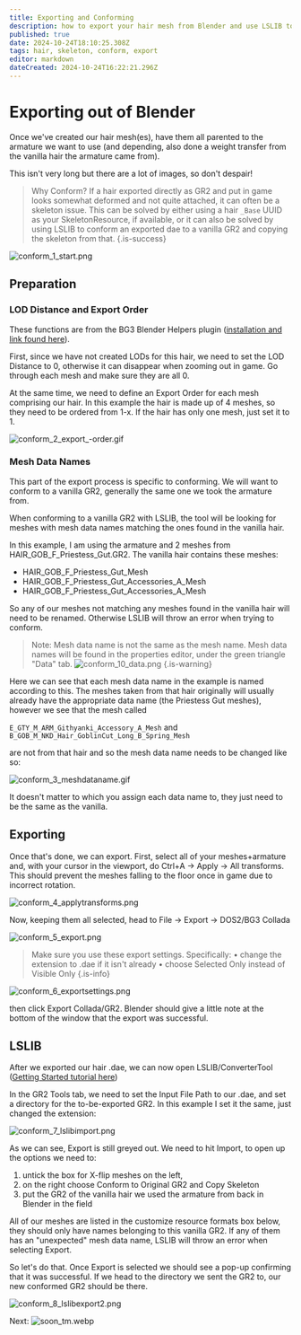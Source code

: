```yaml
---
title: Exporting and Conforming
description: how to export your hair mesh from Blender and use LSLIB to apply a skeleton
published: true
date: 2024-10-24T18:10:25.308Z
tags: hair, skeleton, conform, export
editor: markdown
dateCreated: 2024-10-24T16:22:21.296Z
---
```


# Exporting out of Blender
Once we've created our hair mesh(es), have them all parented to the armature we want to use (and depending, also done a weight transfer from the vanilla hair the armature came from).

This isn't very long but there are a lot of images, so don't despair!

> Why Conform?
If a hair exported directly as GR2 and put in game looks somewhat deformed and not quite attached, it can often be a skeleton issue. This can be solved by either using a hair `_Base` UUID as your SkeletonResource, if available, or it can also be solved by using LSLIB to conform an exported dae to a vanilla GR2 and copying the skeleton from that.
{.is-success}

![conform_1_start.png](/tutorials/hair_conform_tuto/conform_1_start.png)

## Preparation
### LOD Distance and Export Order

These functions are from the BG3 Blender Helpers plugin ([installation and link found here](/Tutorials/Visual/getting-started-with-3d-modding)). 

First, since we have not created LODs for this hair, we need to set the LOD Distance to 0, otherwise it can disappear when zooming out in game. Go through each mesh and make sure they are all 0.

At the same time, we need to define an Export Order for each mesh comprising our hair. In this example the hair is made up of 4 meshes, so they need to be ordered from 1-x. If the hair has only one mesh, just set it to 1.

![conform_2_export_-order.gif](/tutorials/hair_conform_tuto/conform_2_export_-order.gif)

### Mesh Data Names

This part of the export process is specific to conforming. We will want to conform to a vanilla GR2, generally the same one we took the armature from. 

When conforming to a vanilla GR2 with LSLIB, the tool will be looking for meshes with mesh data names matching the ones found in the vanilla hair.

In this example, I am using the armature and 2 meshes from HAIR_GOB_F_Priestess_Gut.GR2. The vanilla hair contains these meshes:
- HAIR_GOB_F_Priestess_Gut_Mesh
- HAIR_GOB_F_Priestess_Gut_Accessories_A_Mesh
- HAIR_GOB_F_Priestess_Gut_Accessories_A_Mesh

So any of our meshes not matching any meshes found in the vanilla hair will need to be renamed. Otherwise LSLIB will throw an error when trying to conform. 

> Note: Mesh data name is not the same as the mesh name. Mesh data names will be found in the properties editor, under the green triangle "Data" tab.
![conform_10_data.png](/tutorials/hair_conform_tuto/conform_10_data.png)
{.is-warning}

Here we can see that each mesh data name in the example is named according to this. The meshes taken from that hair originally will usually already have the appropriate data name (the Priestess Gut meshes), however we see that the mesh called 

`E_GTY_M_ARM_Githyanki_Accessory_A_Mesh` and 
`B_GOB_M_NKD_Hair_GoblinCut_Long_B_Spring_Mesh` 

are not from that hair and so the mesh data name needs to be changed like so:

![conform_3_meshdataname.gif](/tutorials/hair_conform_tuto/conform_3_meshdataname.gif)

It doesn't matter to which you assign each data name to, they just need to be the same as the vanilla.

## Exporting

Once that's done, we can export. First, select all of your meshes+armature and, with your cursor in the viewport, do Ctrl+A -> Apply -> All transforms. This should prevent the meshes falling to the floor once in game due to incorrect rotation.

![conform_4_applytransforms.png](/tutorials/hair_conform_tuto/conform_4_applytransforms.png)

Now, keeping them all selected, head to File -> Export -> DOS2/BG3 Collada

![conform_5_export.png](/tutorials/hair_conform_tuto/conform_5_export.png)

> Make sure you use these export settings. Specifically:
> • change the extension to .dae if it isn't already
> • choose Selected Only instead of Visible Only
{.is-info}

![conform_6_exportsettings.png](/tutorials/hair_conform_tuto/conform_6_exportsettings.png)

then click Export Collada/GR2. Blender should give a little note at the bottom of the window that the export was successful.

## LSLIB

After we exported our hair .dae, we can now open LSLIB/ConverterTool ([Getting Started tutorial here](/Tutorials/Visual/getting-started-with-3d-modding))

In the GR2 Tools tab, we need to set the Input File Path to our .dae, and set a directory for the to-be-exported GR2. In this example I set it the same, just changed the extension:

![conform_7_lslibimport.png](/tutorials/hair_conform_tuto/conform_7_lslibimport.png)

As we can see, Export is still greyed out. We need to hit Import, to open up the options we need to:
1. untick the box for X-flip meshes on the left, 
2. on the right choose Conform to Original GR2 and Copy Skeleton
3. put the GR2 of the vanilla hair we used the armature from back in Blender in the field

All of our meshes are listed in the customize resource formats box below, they should only have names belonging to this vanilla GR2. If any of them has an "unexpected" mesh data name, LSLIB will throw an error when selecting Export.

So let's do that. Once Export is selected we should see a pop-up confirming that it was successful. If we head to the directory we sent the GR2 to, our new conformed GR2 should be there.

![conform_8_lslibexport2.png](/tutorials/hair_conform_tuto/conform_8_lslibexport2.png)

Next: ![soon_tm.webp](/test/alithea/soon_tm.webp)

